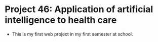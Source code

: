 # Project 46: Application of artificial intelligence to health care
- This is my first web project in my first semester at school. 
 
